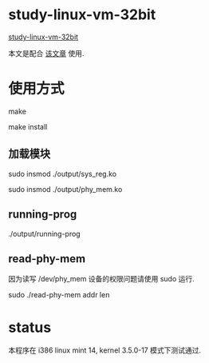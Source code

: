 # study-linux-vm-32bit

[study-linux-vm-32bit](https://github.com/ziyang3721/study-linux-vm-32bit)

本文是配合 [该文章](http://ziyang3721.github.io/2015/02/02/study-linux-vm-32bit.html)  使用.

# 使用方式
make  

make install


## 加载模块
sudo insmod ./output/sys_reg.ko

sudo insmod ./output/phy_mem.ko

## running-prog
./output/running-prog

## read-phy-mem
因为读写 /dev/phy_mem 设备的权限问题请使用 sudo 运行.

sudo ./read-phy-mem addr len 



# status
本程序在 i386 linux mint 14, kernel 3.5.0-17 模式下测试通过.

